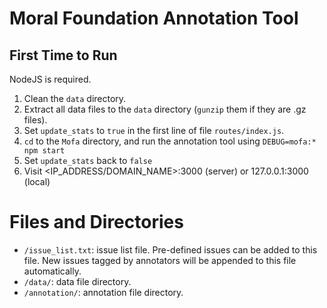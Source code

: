 # Moral Foundation Annotation Tool

## First Time to Run
NodeJS is required.

1. Clean the `data` directory.
2. Extract all data files to the `data` directory (`gunzip` them if they are .gz files).
3. Set `update_stats` to `true` in the first line of file `routes/index.js`.
4. `cd` to the `Mofa` directory, and run the annotation tool using `DEBUG=mofa:* npm start `
5. Set `update_stats` back to `false`
6. Visit \<IP_ADDRESS/DOMAIN_NAME\>:3000 (server) or 127.0.0.1:3000 (local)

# Files and Directories
- `/issue_list.txt`: issue list file. Pre-defined issues can be added to this file. New issues tagged by annotators will be appended to this file automatically.
- `/data/`: data file directory.
- `/annotation/`: annotation file directory.
